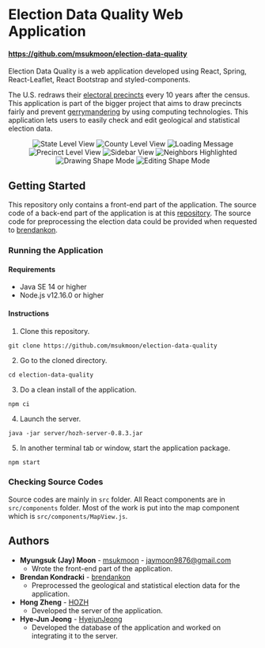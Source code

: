 # Election Data Quality Web Application

#### https://github.com/msukmoon/election-data-quality

Election Data Quality is a web application developed using React, Spring, React-Leaflet, React Bootstrap and styled-components.

The U.S. redraws their [electoral precincts](https://en.wikipedia.org/wiki/Electoral_precinct) every 10 years after the census. This application is part of the bigger project that aims to draw precincts fairly and prevent [gerrymandering](https://en.wikipedia.org/wiki/Gerrymandering) by using computing technologies. This application lets users to easily check and edit geological and statistical election data.

<p align="center">
  <img src="doc/screenshots/states.png" title="State Level View">
  <img src="doc/screenshots/counties.png" title="County Level View">
  <img src="doc/screenshots/loading.png" title="Loading Message">
  <img src="doc/screenshots/precincts.png" title="Precinct Level View">
  <img src="doc/screenshots/sidebar.png" title="Sidebar View">
  <img src="doc/screenshots/neighbors.png" title="Neighbors Highlighted">
  <img src="doc/screenshots/drawing.png" title="Drawing Shape Mode">
  <img src="doc/screenshots/editing.png" title="Editing Shape Mode">
</p>

## Getting Started

This repository only contains a front-end part of the application. The source code of a back-end part of the application is at this [repository](https://github.com/HOZH/hozh-416). The source code for preprocessing the election data could be provided when requested to [brendankon](https://github.com/brendankon).

### Running the Application

#### Requirements

- Java SE 14 or higher
- Node.js v12.16.0 or higher

#### Instructions

1. Clone this repository.

```shell
git clone https://github.com/msukmoon/election-data-quality
```

2. Go to the cloned directory.

```shell
cd election-data-quality
```

3. Do a clean install of the application.

```shell
npm ci
```

4. Launch the server.

```shell
java -jar server/hozh-server-0.8.3.jar
```

5. In another terminal tab or window, start the application package.

```shell
npm start
```

### Checking Source Codes

Source codes are mainly in `src` folder. All React components are in `src/components` folder. Most of the work is put into the map component which is `src/components/MapView.js`.

## Authors

- **Myungsuk (Jay) Moon** - [msukmoon](https://github.com/msukmoon) - jaymoon9876@gmail.com
  - Wrote the front-end part of the application.
- **Brendan Kondracki** - [brendankon](https://github.com/brendankon)
  - Preprocessed the geological and statistical election data for the application.
- **Hong Zheng** - [HOZH](https://github.com/HOZH)
  - Developed the server of the application.
- **Hye-Jun Jeong** - [HyejunJeong](https://github.com/HyejunJeong)
  - Developed the database of the application and worked on integrating it to the server.
